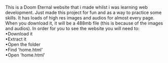 This is a Doom Eternal website that i made whilst i was learning web development. Just made this project for fun and as a way to practice some skills. It has loads of high res images and audios for almost every page. When you download it, it will be a 488mb file (this is because of the images and audios). In order for you to see the website you will need to:<br> 
•Download it<br>
•Extract it<br>
•Open the folder<br>
•Find 'home.html'<br>
•Open 'home.html'
